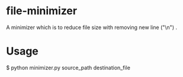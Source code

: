 file-minimizer
==============

A minimizer which is to reduce file size with removing new line ("\n") .

Usage
=====

$ python minimizer.py source_path destination_file
